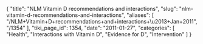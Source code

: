 {
  "title": "NLM Vitamin D recommendations and interactions",
  "slug": "nlm-vitamin-d-recommendations-and-interactions",
  "aliases": [
    "/NLM+Vitamin+D+recommendations+and+interactions+\u2013+Jan+2011",
    "/1354"
  ],
  "tiki_page_id": 1354,
  "date": "2011-01-27",
  "categories": [
    "Health",
    "Interactions with Vitamin D",
    "Evidence for D",
    "Intervention"
  ]
}

